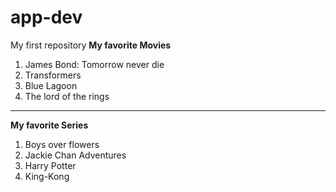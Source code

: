 # app-dev
My first repository
**My favorite Movies**
1. James Bond: Tomorrow never die
2. Transformers
3. Blue Lagoon
4. The lord of the rings
---
**My favorite Series**
1. Boys over flowers
2. Jackie Chan Adventures
3. Harry Potter
4. King-Kong

